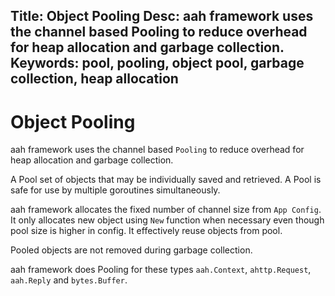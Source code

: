 Title: Object Pooling
Desc: aah framework uses the channel based Pooling to reduce overhead for heap allocation and garbage collection.
Keywords: pool, pooling, object pool, garbage collection, heap allocation
---
# Object Pooling

aah framework uses the channel based `Pooling` to reduce overhead for heap allocation and garbage collection.

A Pool set of objects that may be individually saved and retrieved. A Pool is safe for use by multiple goroutines simultaneously.

aah framework allocates the fixed number of channel size from `App Config`. It only allocates new object using `New` function when necessary even though pool size is higher in config. It effectively reuse objects from pool.

Pooled objects are not removed during garbage collection.

aah framework does Pooling for these types `aah.Context`, `ahttp.Request`, `aah.Reply` and `bytes.Buffer`.
